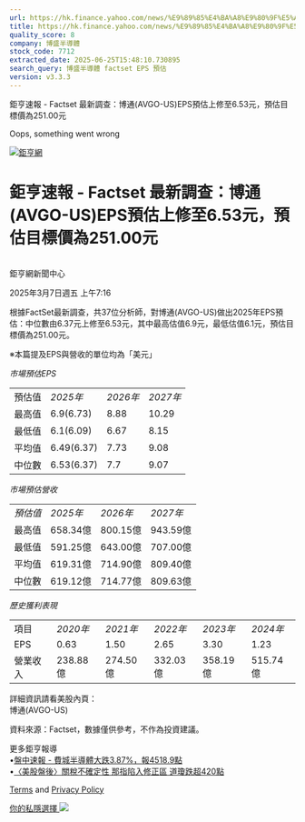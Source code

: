 ```yaml
---
url: https://hk.finance.yahoo.com/news/%E9%89%85%E4%BA%A8%E9%80%9F%E5%A0%B1-factset-%E6%9C%80%E6%96%B0%E8%AA%BF%E6%9F%A5-%E5%8D%9A%E9%80%9A-avgo-121617104.html
title: https://hk.finance.yahoo.com/news/%E9%89%85%E4%BA%A8%E9%80%9F%E5%A0%B1-factset-%E6%9C%80%E6%96%B0%E8
quality_score: 8
company: 博盛半導體
stock_code: 7712
extracted_date: 2025-06-25T15:48:10.730895
search_query: 博盛半導體 factset EPS 預估
version: v3.3.3
---
```


鉅亨速報 - Factset 最新調查：博通(AVGO-US)EPS預估上修至6.53元，預估目標價為251.00元 


Oops, something went wrong

 

[![鉅亨網](https://s.yimg.com/ny/api/res/1.2/UM5hrThmhlnSiBO4o4qlLg--/YXBwaWQ9aGlnaGxhbmRlcjt3PTE0NjtoPTQ4O2NmPXdlYnA-/https://s.yimg.com/os/creatr-uploaded-images/2020-01/147c7630-36ab-11ea-ae7c-5ee7a0016555)](http://www.cnyes.com/ "鉅亨網")

# 鉅亨速報 - Factset 最新調查：博通(AVGO-US)EPS預估上修至6.53元，預估目標價為251.00元

![](data:image/gif;base64,R0lGODlhAQABAIAAAAAAAP///ywAAAAAAQABAAACAUwAOw==)

鉅亨網新聞中心

2025年3月7日週五 上午7:16

根據FactSet最新調查，共37位分析師，對博通(AVGO-US)做出2025年EPS預估：中位數由6.37元上修至6.53元，其中最高估值6.9元，最低估值6.1元，預估目標價為251.00元。

※本篇提及EPS與營收的單位均為「美元」

*市場預估EPS*

|  |  |  |  |
| --- | --- | --- | --- |
| 預估值 | *2025年* | *2026年* | *2027年* |
| 最高值 | 6.9(6.73) | 8.88 | 10.29 |
| 最低值 | 6.1(6.09) | 6.67 | 8.15 |
| 平均值 | 6.49(6.37) | 7.73 | 9.08 |
| 中位數 | 6.53(6.37) | 7.7 | 9.07 |

*市場預估營收*

|  |  |  |  |
| --- | --- | --- | --- |
| *預估值* | *2025年* | *2026年* | *2027年* |
| 最高值 | 658.34億 | 800.15億 | 943.59億 |
| 最低值 | 591.25億 | 643.00億 | 707.00億 |
| 平均值 | 619.31億 | 714.90億 | 809.40億 |
| 中位數 | 619.12億 | 714.77億 | 809.63億 |

*歷史獲利表現*

|  |  |  |  |  |  |
| --- | --- | --- | --- | --- | --- |
| 項目 | *2020年* | *2021年* | *2022年* | *2023年* | *2024年* |
| EPS | 0.63 | 1.50 | 2.65 | 3.30 | 1.23 |
| 營業收入 | 238.88億 | 274.50億 | 332.03億 | 358.19億 | 515.74億 |

詳細資訊請看美股內頁：  
博通(AVGO-US)

資料來源：Factset，數據僅供參考，不作為投資建議。

更多鉅亨報導  
•[盤中速報 - 費城半導體大跌3.87%，報4518.9點](https://news.cnyes.com/news/id/5886775?utm_source=yahoo&utm_medium=RSS&utm_campaign=relate)  
•[〈美股盤後〉關稅不確定性 那指陷入修正區 道瓊跌超420點](https://news.cnyes.com/news/id/5886842?utm_source=yahoo&utm_medium=RSS&utm_campaign=relate)

[Terms](https://guce.yahoo.com/terms?locale=zh-Hant-HK)  and [Privacy Policy](https://guce.yahoo.com/privacy-policy?locale=zh-Hant-HK)

[你的私隱選擇 ![](https://s.yimg.com/dv/static/siteApp/img/privacy-choice-control.png)](https://guce.yahoo.com/state-controls?locale=zh-Hant-HK&state=VA)